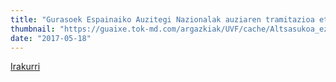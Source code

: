 ```yaml
---
title: "Gurasoek Espainaiko Auzitegi Nazionalak auziaren tramitazioa eteteko eskatu dute"
thumbnail: "https://guaixe.tok-md.com/argazkiak/UVF/cache/Altsasukoa_ez_da_terrorismoa_arlo_juridikokoekin_Irun%CC%83ean_UTZITAKOA_content.jpg"
date: "2017-05-18"
---
```

[Irakurri](https://guaixe.eus/altsasu/1495114559839-gurasoek-espainaiko-auzitegi-nazionalak-auziaren-tramitazioa-eteteko-eskatu-dute)
